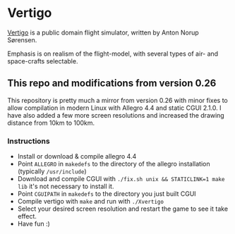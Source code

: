 # Vertigo

[Vertigo](http://stjerneskud.info/vertigo/ "Vertigo") is a public domain
flight simulator, written by Anton Norup Sørensen.

Emphasis is on realism of the flight-model, with several types of air- and
space-crafts selectable.


## This repo and modifications from version 0.26

This repository is pretty much a mirror from version 0.26 with minor fixes to
allow compilation in modern Linux with Allegro 4.4 and static CGUI 2.1.0.
I have also added a few more screen resolutions and increased the drawing
distance from 10km to 100km.


### Instructions

- Install or download & compile allegro 4.4
- Point `ALLEGRO` in `makedefs` to the directory of the allegro installation
(typically `/usr/include`)
- Download and compile CGUI with `./fix.sh unix && STATICLINK=1 make lib`
it's not necessary to install it.
- Point `CGUIPATH` in `makedefs` to the directory you just built CGUI
- Compile vertigo with `make` and run with `./Xvertigo`
- Select your desired screen resolution and restart the game to see it take
effect.
- Have fun :)

